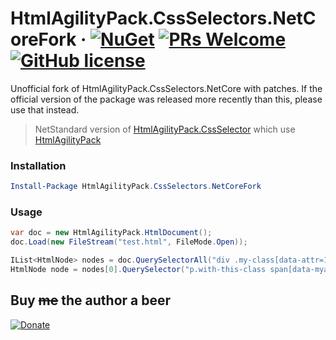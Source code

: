 # HtmlAgilityPack.CssSelectors.NetCoreFork &middot; [![NuGet](https://img.shields.io/nuget/dt/HtmlAgilityPack.CssSelectors.NetCoreFork.svg?style=flat-square)](https://www.nuget.org/packages/HtmlAgilityPack.CssSelectors.NetCore) [![PRs Welcome](https://img.shields.io/badge/PRs-welcome-brightgreen.svg?style=flat-square)](http://makeapullrequest.com) [![GitHub license](https://img.shields.io/badge/license-MIT-blue.svg?style=flat-square)](https://github.com/karashiiro/HtmlAgilityPack.CssSelectors.NetCore/blob/master/LICENSE)
Unofficial fork of HtmlAgilityPack.CssSelectors.NetCore with patches. If the official version of the package was released more recently than this, please use that instead.

> NetStandard version of [HtmlAgilityPack.CssSelector](https://github.com/hcesar/HtmlAgilityPack.CssSelector/blob/master/README.md)
> which use [HtmlAgilityPack](https://github.com/zzzprojects/html-agility-pack)

### Installation

```powershell
Install-Package HtmlAgilityPack.CssSelectors.NetCoreFork
```

### Usage

```c#
var doc = new HtmlAgilityPack.HtmlDocument();
doc.Load(new FileStream("test.html", FileMode.Open));

IList<HtmlNode> nodes = doc.QuerySelectorAll("div .my-class[data-attr=123] > ul li");
HtmlNode node = nodes[0].QuerySelector("p.with-this-class span[data-myattr]");
```

## Buy ~~me~~ the author a beer
[![Donate](https://img.shields.io/badge/Donate-PayPal-green.svg)](https://www.paypal.me/trenoncourt/5)
